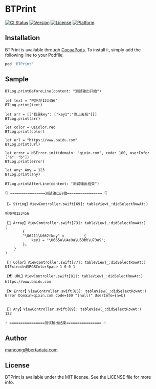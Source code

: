 # BTPrint

[![CI Status](https://img.shields.io/travis/mancong@bertadata.com/BTPrint.svg?style=flat)](https://travis-ci.org/mancong@bertadata.com/BTPrint)
[![Version](https://img.shields.io/cocoapods/v/BTPrint.svg?style=flat)](https://cocoapods.org/pods/BTPrint)
[![License](https://img.shields.io/cocoapods/l/BTPrint.svg?style=flat)](https://cocoapods.org/pods/BTPrint)
[![Platform](https://img.shields.io/cocoapods/p/BTPrint.svg?style=flat)](https://cocoapods.org/pods/BTPrint)



## Installation

BTPrint is available through [CocoaPods](https://cocoapods.org). To install
it, simply add the following line to your Podfile:

```ruby
pod 'BTPrint'

```

## Sample

```
BTLog.printBeforeLine(content: "测试输出开始")

let text = "哈哈哈123456"
BTLog.print(text)

let arr = [["我是key": ["key1":"晚上去玩"]]]
BTLog.print(arr)

let color = UIColor.red
BTLog.print(color)

let url = "https://www.baidu.com"
BTLog.print(url)

let error = NSError.init(domain: "qixin.com", code: 100, userInfo: ["a": "b"])
BTLog.print(error)

let any: Any = 123
BTLog.print(any)

BTLog.printAfterLine(content: "测试输出结束")
```

```
👇 ================测试输出开始================ 👇

【✏️ String】ViewController.swift[69]: tableView(_:didSelectRowAt:)

哈哈哈123456

【🎢 Array】ViewController.swift[73]: tableView(_:didSelectRowAt:)
(
        {
        "\U6211\U662fkey" =         {
            key1 = "\U665a\U4e0a\U53bb\U73a9";
        };
    }
)

【🎨 Color】ViewController.swift[77]: tableView(_:didSelectRowAt:)
UIExtendedSRGBColorSpace 1 0 0 1

【🌏 URL】ViewController.swift[81]: tableView(_:didSelectRowAt:)
https://www.baidu.com

【❌ Error】ViewController.swift[85]: tableView(_:didSelectRowAt:)
Error Domain=qixin.com Code=100 "(null)" UserInfo={a=b}


【🎲 Any】ViewController.swift[89]: tableView(_:didSelectRowAt:)
123

☝️ ================测试输出结束================ ☝️

```





## Author

mancong@bertadata.com

## License

BTPrint is available under the MIT license. See the LICENSE file for more info.
